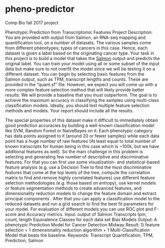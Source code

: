 # pheno-predictor
Comp Bio fall 2017 project

Phenotypic Prediction from Transcriptomic Features 
Project Description: You are provided with output from Salmon, an RNA-seq mapping and quantification tool, on a number of datasets. The various samples come from different phenotypes; types of cancers in this case. Hence, each dataset is given a label based on the originating cancer type. Your task in this project is to build a model that takes the [Salmon](https://github.com/COMBINE-lab/salmon) output and predicts the original label. You can train your model using all or some subset of the input data but make sure to not overfit the model since we will be testing it on a different dataset. You can begin by selecting basic features from the Salmon output, such as TPM, transcript lengths and counts. These are provided in the “quant.sf” file. However, we expect you will come up with a more complex feature selection method that will likely provide better results. We will provide a baseline that you must outperform. The goal is to achieve the maximum accuracy in classifying the samples using multi-class classification models. Ideally, you should test multiple feature selection methods and models. Your report should include all the results. 

The special properties of this dataset make it difficult to immediately obtain good prediction accuracies by building a well-known classification model like SVM, Random Forest or NaiveBayes on it. Each phenotypic category has data points assigned to it (around 20 or fewer samples) while each data point has a huge number of raw features (At least equal to total number of known transcripts for human being in this case which is ~100k, but we have additional features as well). So the main challenge in this problem is selecting and generating few number of descriptive and discriminative features. For that you can first use some visualization- and statistical-based feature analysis (e.g. use a Decision Tree to find the most discriminative features that come at the top levels of the tree, compute the correlation matrix to find and remove highly correlated features) use different feature selection methodologies (e.g. those based on entropy), use kernel models or feature segmentation methods to create advanced features, and dimensionality reduction models to change the feature domain and extract principal components . After that you can apply a classification model to the reduced datasets and run a grid search to find the best fit parameters for your model. For evaluation of different models you can use ROC plot and F-score and Accuracy metrics.
Input: output of Salmon 
Transcripts tpm, count, length
Equivalence Classes for each data set
Bias Models
Output: A phenotypic Prediction Model for Cancer Detection
Midway Result:
	1) feature selection + 1 dimensionality reduction algorithm + 1 Multi-Classification Model 
    that beats the baseline.
Keywords: Transcript Quantification, TPM, Prediction, Salmon
